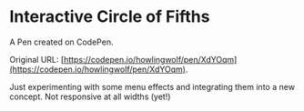 # Interactive Circle of Fifths

A Pen created on CodePen.

Original URL: [https://codepen.io/howlingwolf/pen/XdYOqm](https://codepen.io/howlingwolf/pen/XdYOqm).

Just experimenting with some menu effects and integrating them into a new concept. Not responsive at all widths (yet!)